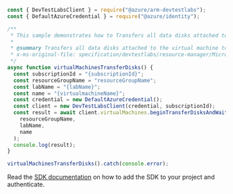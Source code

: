 ```javascript
const { DevTestLabsClient } = require("@azure/arm-devtestlabs");
const { DefaultAzureCredential } = require("@azure/identity");

/**
 * This sample demonstrates how to Transfers all data disks attached to the virtual machine to be owned by the current user. This operation can take a while to complete.
 *
 * @summary Transfers all data disks attached to the virtual machine to be owned by the current user. This operation can take a while to complete.
 * x-ms-original-file: specification/devtestlabs/resource-manager/Microsoft.DevTestLab/stable/2018-09-15/examples/VirtualMachines_TransferDisks.json
 */
async function virtualMachinesTransferDisks() {
  const subscriptionId = "{subscriptionId}";
  const resourceGroupName = "resourceGroupName";
  const labName = "{labName}";
  const name = "{virtualmachineName}";
  const credential = new DefaultAzureCredential();
  const client = new DevTestLabsClient(credential, subscriptionId);
  const result = await client.virtualMachines.beginTransferDisksAndWait(
    resourceGroupName,
    labName,
    name
  );
  console.log(result);
}

virtualMachinesTransferDisks().catch(console.error);
```

Read the [SDK documentation](https://github.com/Azure/azure-sdk-for-js/blob/%40azure%2Farm-devtestlabs_4.0.1/sdk/devtestlabs/arm-devtestlabs/README.md) on how to add the SDK to your project and authenticate.
